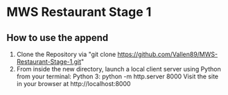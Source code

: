 # MWS Restaurant Stage 1
## How to use the append
1. Clone the Repository via "git clone https://github.com/Vallen89/MWS-Restaurant-Stage-1.git"
2. From inside the new directory, launch a local client server using Python from your terminal:
   Python 3: python -m http.server 8000
   Visit the site in your browser at http://localhost:8000
